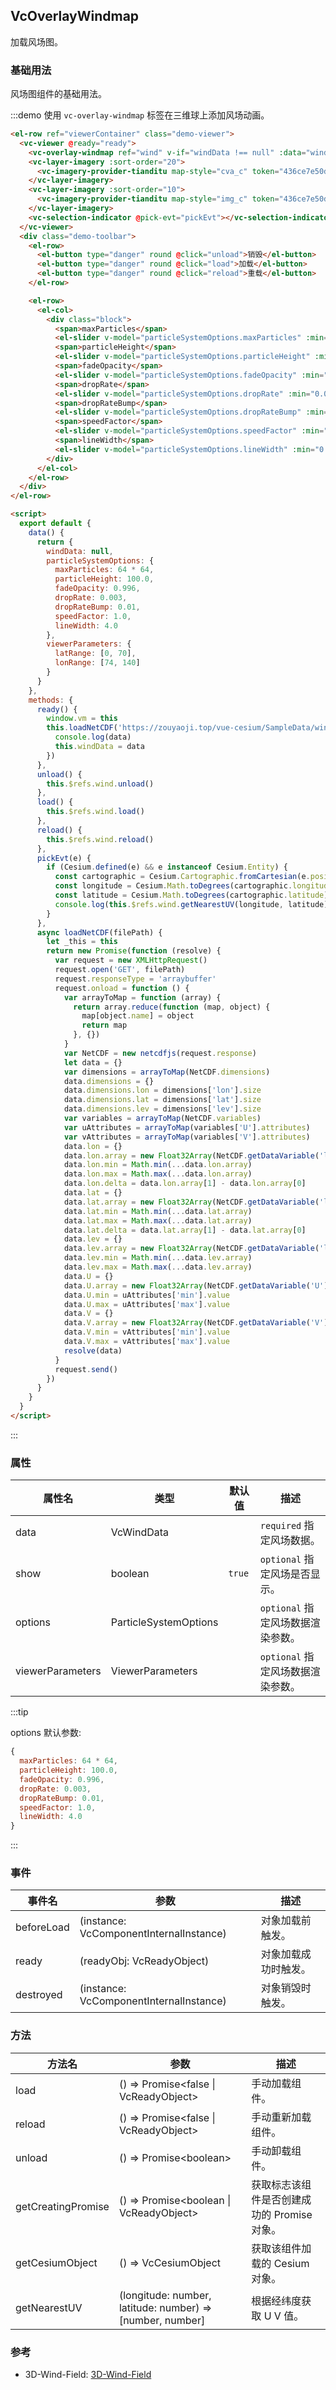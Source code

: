 <!--
 * @Author: zouyaoji@https://github.com/zouyaoji
 * @Date: 2021-10-28 14:52:50
 * @LastEditTime: 2022-03-09 17:28:30
 * @LastEditors: zouyaoji
 * @Description:
 * @FilePath: \vue-cesium@next\website\docs\zh-CN\overlays\vc-overlay-windmap.md
-->

## VcOverlayWindmap

加载风场图。

### 基础用法

风场图组件的基础用法。

:::demo 使用 `vc-overlay-windmap` 标签在三维球上添加风场动画。

```html
<el-row ref="viewerContainer" class="demo-viewer">
  <vc-viewer @ready="ready">
    <vc-overlay-windmap ref="wind" v-if="windData !== null" :data="windData" :options="particleSystemOptions"></vc-overlay-windmap>
    <vc-layer-imagery :sort-order="20">
      <vc-imagery-provider-tianditu map-style="cva_c" token="436ce7e50d27eede2f2929307e6b33c0"></vc-imagery-provider-tianditu>
    </vc-layer-imagery>
    <vc-layer-imagery :sort-order="10">
      <vc-imagery-provider-tianditu map-style="img_c" token="436ce7e50d27eede2f2929307e6b33c0"></vc-imagery-provider-tianditu>
    </vc-layer-imagery>
    <vc-selection-indicator @pick-evt="pickEvt"></vc-selection-indicator>
  </vc-viewer>
  <div class="demo-toolbar">
    <el-row>
      <el-button type="danger" round @click="unload">销毁</el-button>
      <el-button type="danger" round @click="load">加载</el-button>
      <el-button type="danger" round @click="reload">重载</el-button>
    </el-row>

    <el-row>
      <el-col>
        <div class="block">
          <span>maxParticles</span>
          <el-slider v-model="particleSystemOptions.maxParticles" :min="1" :max="65536" :step="1"></el-slider>
          <span>particleHeight</span>
          <el-slider v-model="particleSystemOptions.particleHeight" :min="1" :max="10000" :step="1"></el-slider>
          <span>fadeOpacity</span>
          <el-slider v-model="particleSystemOptions.fadeOpacity" :min="0.90" :max="0.999" :step="0.001"></el-slider>
          <span>dropRate</span>
          <el-slider v-model="particleSystemOptions.dropRate" :min="0.0" :max="0.1" :step="0.001"></el-slider>
          <span>dropRateBump</span>
          <el-slider v-model="particleSystemOptions.dropRateBump" :min="0.0" :max="0.2" :step="0.001"></el-slider>
          <span>speedFactor</span>
          <el-slider v-model="particleSystemOptions.speedFactor" :min="0.5" :max="8" :step="0.1"></el-slider>
          <span>lineWidth</span>
          <el-slider v-model="particleSystemOptions.lineWidth" :min="0.01" :max="16" :step="0.01"></el-slider>
        </div>
      </el-col>
    </el-row>
  </div>
</el-row>

<script>
  export default {
    data() {
      return {
        windData: null,
        particleSystemOptions: {
          maxParticles: 64 * 64,
          particleHeight: 100.0,
          fadeOpacity: 0.996,
          dropRate: 0.003,
          dropRateBump: 0.01,
          speedFactor: 1.0,
          lineWidth: 4.0
        },
        viewerParameters: {
          latRange: [0, 70],
          lonRange: [74, 140]
        }
      }
    },
    methods: {
      ready() {
        window.vm = this
        this.loadNetCDF('https://zouyaoji.top/vue-cesium/SampleData/wind/demo.nc').then(data => {
          console.log(data)
          this.windData = data
        })
      },
      unload() {
        this.$refs.wind.unload()
      },
      load() {
        this.$refs.wind.load()
      },
      reload() {
        this.$refs.wind.reload()
      },
      pickEvt(e) {
        if (Cesium.defined(e) && e instanceof Cesium.Entity) {
          const cartographic = Cesium.Cartographic.fromCartesian(e.position.getValue(Cesium.JulianDate.now()))
          const longitude = Cesium.Math.toDegrees(cartographic.longitude)
          const latitude = Cesium.Math.toDegrees(cartographic.latitude)
          console.log(this.$refs.wind.getNearestUV(longitude, latitude))
        }
      },
      async loadNetCDF(filePath) {
        let _this = this
        return new Promise(function (resolve) {
          var request = new XMLHttpRequest()
          request.open('GET', filePath)
          request.responseType = 'arraybuffer'
          request.onload = function () {
            var arrayToMap = function (array) {
              return array.reduce(function (map, object) {
                map[object.name] = object
                return map
              }, {})
            }
            var NetCDF = new netcdfjs(request.response)
            let data = {}
            var dimensions = arrayToMap(NetCDF.dimensions)
            data.dimensions = {}
            data.dimensions.lon = dimensions['lon'].size
            data.dimensions.lat = dimensions['lat'].size
            data.dimensions.lev = dimensions['lev'].size
            var variables = arrayToMap(NetCDF.variables)
            var uAttributes = arrayToMap(variables['U'].attributes)
            var vAttributes = arrayToMap(variables['V'].attributes)
            data.lon = {}
            data.lon.array = new Float32Array(NetCDF.getDataVariable('lon').flat())
            data.lon.min = Math.min(...data.lon.array)
            data.lon.max = Math.max(...data.lon.array)
            data.lon.delta = data.lon.array[1] - data.lon.array[0]
            data.lat = {}
            data.lat.array = new Float32Array(NetCDF.getDataVariable('lat').flat())
            data.lat.min = Math.min(...data.lat.array)
            data.lat.max = Math.max(...data.lat.array)
            data.lat.delta = data.lat.array[1] - data.lat.array[0]
            data.lev = {}
            data.lev.array = new Float32Array(NetCDF.getDataVariable('lev').flat())
            data.lev.min = Math.min(...data.lev.array)
            data.lev.max = Math.max(...data.lev.array)
            data.U = {}
            data.U.array = new Float32Array(NetCDF.getDataVariable('U').flat())
            data.U.min = uAttributes['min'].value
            data.U.max = uAttributes['max'].value
            data.V = {}
            data.V.array = new Float32Array(NetCDF.getDataVariable('V').flat())
            data.V.min = vAttributes['min'].value
            data.V.max = vAttributes['max'].value
            resolve(data)
          }
          request.send()
        })
      }
    }
  }
</script>
```

:::

### 属性

| 属性名           | 类型                  | 默认值 | 描述                              |
| ---------------- | --------------------- | ------ | --------------------------------- |
| data             | VcWindData            |        | `required` 指定风场数据。         |
| show             | boolean               | `true` | `optional` 指定风场是否显示。     |
| options          | ParticleSystemOptions |        | `optional` 指定风场数据渲染参数。 |
| viewerParameters | ViewerParameters      |        | `optional` 指定风场数据渲染参数。 |

:::tip

options 默认参数:

```js
{
  maxParticles: 64 * 64,
  particleHeight: 100.0,
  fadeOpacity: 0.996,
  dropRate: 0.003,
  dropRateBump: 0.01,
  speedFactor: 1.0,
  lineWidth: 4.0
}
```

:::

### 事件

| 事件名     | 参数                                    | 描述                 |
| ---------- | --------------------------------------- | -------------------- |
| beforeLoad | (instance: VcComponentInternalInstance) | 对象加载前触发。     |
| ready      | (readyObj: VcReadyObject)               | 对象加载成功时触发。 |
| destroyed  | (instance: VcComponentInternalInstance) | 对象销毁时触发。     |

### 方法

| 方法名             | 参数                                                      | 描述                                        |
| ------------------ | --------------------------------------------------------- | ------------------------------------------- |
| load               | () => Promise\<false \| VcReadyObject\>                   | 手动加载组件。                              |
| reload             | () => Promise\<false \| VcReadyObject\>                   | 手动重新加载组件。                          |
| unload             | () => Promise\<boolean\>                                  | 手动卸载组件。                              |
| getCreatingPromise | () => Promise\<boolean \| VcReadyObject>                  | 获取标志该组件是否创建成功的 Promise 对象。 |
| getCesiumObject    | () => VcCesiumObject                                      | 获取该组件加载的 Cesium 对象。              |
| getNearestUV       | (longitude: number, latitude: number) => [number, number] | 根据经纬度获取 U V 值。                     |

### 参考

- 3D-Wind-Field: [3D-Wind-Field](https://github.com/RaymanNg/3D-Wind-Field)
